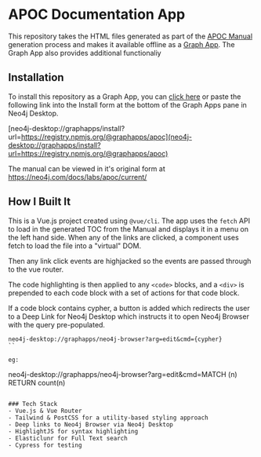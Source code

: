 # APOC Documentation App

This repository takes the HTML files generated as part of the [APOC Manual](https://neo4j.com/docs/labs/apoc/current/) generation process and makes it available offline as a [Graph App](https://www.neo4j.com/developer/graph-app-development).  The Graph App also provides additional functionaliy 

## Installation

To install this repository as a Graph App, you can [click here](neo4j-desktop://graphapps/install?url=https://registry.npmjs.org/@graphapps/apoc) or paste the following link into the Install form at the bottom of the Graph Apps pane in Neo4j Desktop.

[neo4j-desktop://graphapps/install?url=https://registry.npmjs.org/@graphapps/apoc](neo4j-desktop://graphapps/install?url=https://registry.npmjs.org/@graphapps/apoc)

The manual can be viewed in it's original form at https://neo4j.com/docs/labs/apoc/current/


## How I Built It

This is a Vue.js project created using `@vue/cli`.  The app uses the `fetch` API to load in the generated TOC from the Manual and displays it in a menu on the left hand side.  When any of the links are clicked, a component uses fetch to load the file into a "virtual" DOM.

Then any link click events are highjacked so the events are passed through to the vue router.

The code highlighting is then applied to any `<code>` blocks, and a `<div>` is prepended to each code block with a set of actions for that code block.

If a code block contains cypher, a button is added which redirects the user to a Deep Link for Neo4j Desktop which instructs it to open Neo4j Browser with the query pre-populated.

```
neo4j-desktop://graphapps/neo4j-browser?arg=edit&cmd={cypher}
``

eg:
```
neo4j-desktop://graphapps/neo4j-browser?arg=edit&cmd=MATCH (n) RETURN count(n)
```

### Tech Stack
- Vue.js & Vue Router
- Tailwind & PostCSS for a utility-based styling approach
- Deep links to Neo4j Browser via Neo4j Desktop
- HighlightJS for syntax highlighting
- Elasticlunr for Full Text search
- Cypress for testing